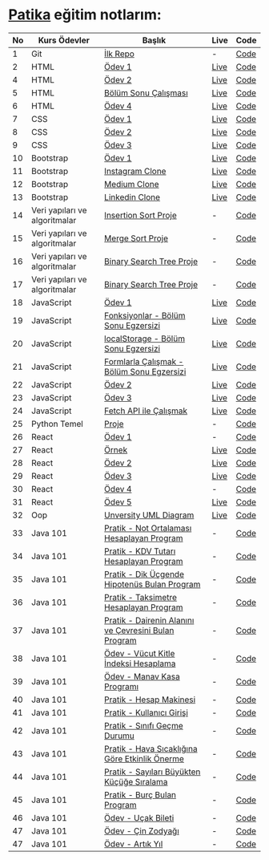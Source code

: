 # [Patika](https://academy.patika.dev/paths) eğitim notlarım:

| No  | Kurs Ödevler                  | Başlık                                                                                                                             | Live                                                                        | Code                                                                                                      |
| --- | ----------------------------- | ---------------------------------------------------------------------------------------------------------------------------------- | --------------------------------------------------------------------------- | --------------------------------------------------------------------------------------------------------- |
| 1   | Git                           | [İlk Repo](https://academy.patika.dev/courses/git/odev1)                                                                           | -                                                                           | [Code](https://github.com/ulascan54/patika-edu/tree/main/homework-1)                                      |
| 2   | HTML                          | [Ödev 1](https://academy.patika.dev/courses/html/odev1)                                                                            | [Live](https://ulascan54.github.io/patika-edu/html/hw-1/)                   | [Code](https://github.com/ulascan54/patika-edu/tree/main/html/hw-1)                                       |
| 4   | HTML                          | [Ödev 2](https://academy.patika.dev/courses/html/odev2)                                                                            | [Live](https://ulascan54.github.io/patika-edu/html/hw-2/)                   | [Code](https://github.com/ulascan54/patika-edu/tree/main/html/hw-2)                                       |
| 5   | HTML                          | [Bölüm Sonu Çalışması](https://academy.patika.dev/courses/html/bolum-sonu2)                                                        | [Live](https://ulascan54.github.io/patika-edu/html/hw-3/)                   | [Code](https://github.com/ulascan54/patika-edu/tree/main/html/hw-3)                                       |
| 6   | HTML                          | [Ödev 4](https://academy.patika.dev/courses/html/odev3)                                                                            | [Live](https://ulascan54.github.io/patika-edu/html/hw-4/)                   | [Code](https://github.com/ulascan54/patika-edu/tree/main/html/hw-4)                                       |
| 7   | CSS                           | [Ödev 1](https://academy.patika.dev/courses/css/odev1)                                                                             | [Live](https://ulascan54.github.io/patika-edu/css/1-hw/)                    | [Code](https://github.com/ulascan54/patika-edu/tree/main/css/1-hw)                                        |
| 8   | CSS                           | [Ödev 2](https://academy.patika.dev/courses/css/odev2)                                                                             | [Live](https://ulascan54.github.io/patika-edu/css/2-hw/)                    | [Code](https://github.com/ulascan54/patika-edu/tree/main/css/2-hw)                                        |
| 9   | CSS                           | [Ödev 3](https://academy.patika.dev/courses/css/odev3)                                                                             | [Live](https://ulascan54.github.io/patika-edu/css/3-hw/)                    | [Code](https://github.com/ulascan54/patika-edu/tree/main/css/3-hw)                                        |
| 10  | Bootstrap                     | [Ödev 1](https://academy.patika.dev/courses/bootstrap/odev1)                                                                       | [Live](https://ulascan54.github.io/patika-edu/bootsrap/hw-1)                | [Code](https://github.com/ulascan54/patika-edu/tree/main/bootsrap/hw-1)                                   |
| 11  | Bootstrap                     | [Instagram Clone](https://academy.patika.dev/courses/bootstrap/odev2)                                                              | [Live](https://ulascan54.github.io/patika-edu/bootsrap/hw-2)                | [Code](https://github.com/ulascan54/patika-edu/tree/main/bootsrap/hw-2)                                   |
| 12  | Bootstrap                     | [Medium Clone](https://academy.patika.dev/courses/bootstrap/klon-calismasi-tek)                                                    | [Live](https://ulascan54.github.io/patika-edu/bootsrap/hw-3)                | [Code](https://github.com/ulascan54/patika-edu/tree/main/bootsrap/hw-3)                                   |
| 13  | Bootstrap                     | [Linkedin Clone](https://academy.patika.dev/courses/bootstrap/odev3)                                                               | [Live](https://ulascan54.github.io/patika-edu/bootsrap/hw-4)                | [Code](https://github.com/ulascan54/patika-edu/tree/main/bootsrap/hw-4)                                   |
| 14  | Veri yapıları ve algoritmalar | [Insertion Sort Proje](https://academy.patika.dev/courses/veri-yapilari-ve-algoritmalar/insertion-sort-proje)                      | -                                                                           | [Code](https://github.com/ulascan54/patika-edu/tree/main/veri-yapilari-ve-algoritmalar/project-1)         |
| 15  | Veri yapıları ve algoritmalar | [Merge Sort Proje](https://academy.patika.dev/courses/veri-yapilari-ve-algoritmalar/merge-sort-proje)                              | -                                                                           | [Code](https://github.com/ulascan54/patika-edu/tree/main/veri-yapilari-ve-algoritmalar/project-2)         |
| 16  | Veri yapıları ve algoritmalar | [Binary Search Tree Proje](https://academy.patika.dev/courses/veri-yapilari-ve-algoritmalar/binary-search-tree-proje)              | -                                                                           | [Code](https://github.com/ulascan54/patika-edu/tree/main/veri-yapilari-ve-algoritmalar/project-3)         |
| 17  | Veri yapıları ve algoritmalar | [Binary Search Tree Proje](https://academy.patika.dev/courses/veri-yapilari-ve-algoritmalar/binary-search-tree-proje)              | -                                                                           | [Code](https://github.com/ulascan54/patika-edu/tree/main/veri-yapilari-ve-algoritmalar/project-3)         |
| 18  | JavaScript                    | [Ödev 1](https://academy.patika.dev/courses/javascript/odev1)                                                                      | [Live](https://ulascan54.github.io/patika-edu/js/hw-1)                      | [Code](https://github.com/ulascan54/patika-edu/tree/main/js/hw-1)                                         |
| 19  | JavaScript                    | [Fonksiyonlar - Bölüm Sonu Egzersizi](https://academy.patika.dev/courses/javascript/fonksiyonlar-bolum-sonu-egzersizi)             | [Live](https://ulascan54.github.io/patika-edu/js/functions-exercise)        | [Code](https://github.com/ulascan54/patika-edu/tree/main/js/functions-exercise)                           |
| 20  | JavaScript                    | [localStorage - Bölüm Sonu Egzersizi](https://academy.patika.dev/courses/javascript/localstorage-bolum-sonu-egzersizi)             | [Live](https://ulascan54.github.io/patika-edu/js/localStorage-exercise)     | [Code](https://github.com/ulascan54/patika-edu/tree/main/js/localStorage-exercise)                        |
| 21  | JavaScript                    | [Formlarla Çalışmak - Bölüm Sonu Egzersizi](https://academy.patika.dev/courses/javascript/formlarla-calismak-bolum-sonu-egzersizi) | [Live](https://ulascan54.github.io/patika-edu/js/form-exercise)             | [Code](https://github.com/ulascan54/patika-edu/tree/main/js/form-exercise)                                |
| 22  | JavaScript                    | [Ödev 2](https://academy.patika.dev/courses/javascript/odev2)                                                                      | [Live](https://ulascan54.github.io/patika-edu/js/hw-2)                      | [Code](https://github.com/ulascan54/patika-edu/tree/main/js/hw-2)                                         |
| 23  | JavaScript                    | [Ödev 3](https://academy.patika.dev/courses/javascript/odev3)                                                                      | [Live](https://asian-kitchen-five.vercel.app/)                              | [Code](https://github.com/ulascan54/AsianKitchen)                                                         |
| 24  | JavaScript                    | [Fetch API ile Çalışmak](https://academy.patika.dev/courses/javascript/fetch-api-ile-calismak)                                     | [Live](https://ulascan54.github.io/patika-edu/js/fetch-exercise)            | [Code](https://github.com/ulascan54/patika-edu/tree/main/js/fetch-exercise)                               |
| 25  | Python Temel                  | [Proje](https://academy.patika.dev/courses/python-temel/proje)                                                                     | -                                                                           | [Code](https://github.com/ulascan54/patika-edu/blob/main/python-temel/project/project.py)                 |
| 26  | React                         | [Ödev 1](https://academy.patika.dev/courses/react/odev1)                                                                           | -                                                                           | [Code](https://github.com/ulascan54/patika-edu/blob/main/react/projects/1_hw/)                            |
| 27  | React                         | [Örnek](https://academy.patika.dev/courses/react/contacts-app-bolum-sonu-kazanimlari)                                              | [Live](https://64ad33bf39f10413d29f7b09--rococo-dodol-0a0e70.netlify.app/)  | [Code](https://github.com/ulascan54/patika-edu/blob/main/react/projects/2_hw/)                            |
| 28  | React                         | [Ödev 2](https://academy.patika.dev/courses/react/odev2)                                                                           | [Live](https://64ad91ebe16a4a217a101bec--glowing-otter-fbe941.netlify.app/) | [Code](https://github.com/ulascan54/patika-edu/blob/main/react/projects/3_hw/)                            |
| 29  | React                         | [Ödev 3](https://academy.patika.dev/courses/react/odev3)                                                                           | [Live](https://64b2693dbebe496d020a8af7--fancy-faun-30698e.netlify.app/)    | [Code](https://github.com/ulascan54/patika-edu/blob/main/react/projects/4_hw/)                            |
| 30  | React                         | [Ödev 4](https://academy.patika.dev/courses/react/odev5)                                                                           | -                                                                           | [Code](https://github.com/ulascan54/patika-edu/blob/main/react/projects/5_hw/)                            |
| 31  | React                         | [Ödev 5](https://academy.patika.dev/courses/react/odev4)                                                                           | [Live](https://www.npmjs.com/package/6hw-buttons-ulas)                      | [Code](https://github.com/ulascan54/patika-edu/blob/main/react/projects/6_hw/)                            |
| 32  | Oop                           | [Unversity UML Diagram](https://academy.patika.dev/courses/oop/odev-university)                                                    | [Live](https://github.com/ulascan54/patika-edu/blob/main/oop/1hw/hw1.png)   | [Code](https://github.com/ulascan54/patika-edu/blob/main/oop/1hw/)                                        |
| 33  | Java 101                      | [Pratik - Not Ortalaması Hesaplayan Program](https://academy.patika.dev/courses/java101/pratik-not-ortalamasi)                     | -                                                                           | [Code](https://github.com/ulascan54/patika-edu/blob/main/java_101/homework/src/CalculateNotes/)           |
| 34  | Java 101                      | [Pratik - KDV Tutarı Hesaplayan Program](https://academy.patika.dev/courses/java101/pratik-kdv-hesaplama)                          | -                                                                           | [Code](https://github.com/ulascan54/patika-edu/blob/main/java_101/homework/src/KdvCalculator/)            |
| 35  | Java 101                      | [Pratik - Dik Üçgende Hipotenüs Bulan Program](https://academy.patika.dev/courses/java101/pratik-hipotenus-bulma)                  | -                                                                           | [Code](https://github.com/ulascan54/patika-edu/blob/main/java_101/homework/src/RightTriangle/)            |
| 36  | Java 101                      | [Pratik - Taksimetre Hesaplayan Program](https://academy.patika.dev/courses/java101/pratik-taksimetre)                             | -                                                                           | [Code](https://github.com/ulascan54/patika-edu/blob/main/java_101/homework/src/CalculateTaxi/)            |
| 37  | Java 101                      | [Pratik - Dairenin Alanını ve Çevresini Bulan Program](https://academy.patika.dev/courses/java101/pratik-daire-alan-cevre)         | -                                                                           | [Code](https://github.com/ulascan54/patika-edu/blob/main/java_101/homework/src/CircleArea/)               |
| 38  | Java 101                      | [Ödev - Vücut Kitle İndeksi Hesaplama](https://academy.patika.dev/courses/java101/odev-vucut-kitle-hesaplama)                      | -                                                                           | [Code](https://github.com/ulascan54/patika-edu/blob/main/java_101/homework/src/BodyMassIndexCalculation/) |
| 39  | Java 101                      | [Ödev - Manav Kasa Programı](https://academy.patika.dev/courses/java101/odev-manav-kasa)                                           | -                                                                           | [Code](https://github.com/ulascan54/patika-edu/blob/main/java_101/homework/src/StoreCashRegisterProgram/) |
| 40  | Java 101                      | [Pratik - Hesap Makinesi](https://academy.patika.dev/courses/java101/pratik-hesap-mak-1)                                           | -                                                                           | [Code](https://github.com/ulascan54/patika-edu/blob/main/java_101/homework/src/Calculator/)               |
| 41  | Java 101                      | [Pratik - Kullanıcı Girişi](https://academy.patika.dev/courses/java101/pratik-login-1)                                             | -                                                                           | [Code](https://github.com/ulascan54/patika-edu/blob/main/java_101/homework/src/UserLogin/)                |
| 42  | Java 101                      | [Pratik - Sınıfı Geçme Durumu](https://academy.patika.dev/courses/java101/pratik-sinif-gecme)                                      | -                                                                           | [Code](https://github.com/ulascan54/patika-edu/blob/main/java_101/homework/src/Grades/)                   |
| 43  | Java 101                      | [Pratik - Hava Sıcaklığına Göre Etkinlik Önerme](https://academy.patika.dev/courses/java101/pratik-etkinlik-onerme)                | -                                                                           | [Code](https://github.com/ulascan54/patika-edu/blob/main/java_101/homework/src/SimpleAirTemperature/)     |
| 44  | Java 101                      | [Pratik - Sayıları Büyükten Küçüğe Sıralama](https://academy.patika.dev/courses/java101/pratik-sayi-siralama)                      | -                                                                           | [Code](https://github.com/ulascan54/patika-edu/blob/main/java_101/homework/src/SimpleSortingNumbers/)     |
| 45  | Java 101                      | [Pratik - Burç Bulan Program](https://academy.patika.dev/courses/java101/pratik-burclar)                                           | -                                                                           | [Code](https://github.com/ulascan54/patika-edu/blob/main/java_101/homework/src/FindHoroscope/)            |
| 46  | Java 101                      | [Ödev - Uçak Bileti](https://academy.patika.dev/courses/java101/odev-ucak-bileti)                                                  | -                                                                           | [Code](https://github.com/ulascan54/patika-edu/blob/main/java_101/homework/src/Ticket/)                   |
| 47  | Java 101                      | [Ödev - Çin Zodyağı](https://academy.patika.dev/courses/java101/odev-cin-zodyagi)                                                  | -                                                                           | [Code](https://github.com/ulascan54/patika-edu/blob/main/java_101/homework/src/ChineseZodiac/)            |
| 47  | Java 101                      | [Ödev - Artık Yıl](https://academy.patika.dev/courses/java101/odev-artik-yil)                                                      | -                                                                           | [Code](https://github.com/ulascan54/patika-edu/blob/main/java_101/homework/src/YearCalc/)                 |
